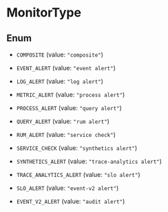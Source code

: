 # MonitorType

## Enum

- `COMPOSITE` (value: `"composite"`)

- `EVENT_ALERT` (value: `"event alert"`)

- `LOG_ALERT` (value: `"log alert"`)

- `METRIC_ALERT` (value: `"process alert"`)

- `PROCESS_ALERT` (value: `"query alert"`)

- `QUERY_ALERT` (value: `"rum alert"`)

- `RUM_ALERT` (value: `"service check"`)

- `SERVICE_CHECK` (value: `"synthetics alert"`)

- `SYNTHETICS_ALERT` (value: `"trace-analytics alert"`)

- `TRACE_ANALYTICS_ALERT` (value: `"slo alert"`)

- `SLO_ALERT` (value: `"event-v2 alert"`)

- `EVENT_V2_ALERT` (value: `"audit alert"`)
